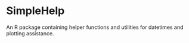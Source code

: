 # SimpleHelp
 An R package containing helper functions and utilities for datetimes and plotting assistance.
